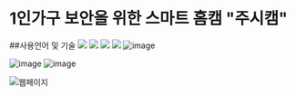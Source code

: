 # 1인가구 보안을 위한 스마트 홈캠 "주시캠"
##사용언어 및 기술
<img src="https://img.shields.io/badge/html5-E34F26?style=for-the-badge&logo=html5&logoColor=white">
<img src="https://img.shields.io/badge/Python-3776AB?style=for-the-badge&logo=Python&logoColor=white">
<img src="https://img.shields.io/badge/OPenCV-5C3EE8?style=for-the-badge&logo=OPenCV&logoColor=white">
<img src="https://img.shields.io/badge/html5-E34F26?style=for-the-badge&logo=html5&logoColor=white">
![image](https://github.com/user-attachments/assets/b98f5da8-cdea-476f-8f44-b4b98d543b41)

![image](https://github.com/user-attachments/assets/9a649778-ce5f-44df-af00-b19a840856cf)
![image](https://github.com/user-attachments/assets/c1155752-898a-42af-a6a3-170e55c3fa77)

![웹페이지](https://github.com/user-attachments/assets/aa5b16c3-7925-45f9-8a05-a3f59829075d)
